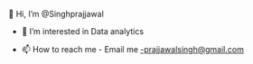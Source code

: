 👋 Hi, I’m @Singhprajjawal
- 👀 I’m interested in Data analytics

- 📫 How to reach me  - Email me -prajjawalsingh@gmail.com


